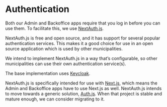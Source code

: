 # Authentication

Both our Admin and Backoffice apps require that you log in before you can use them.
To facilitate this, we use [NextAuth.js](https://next-auth.js.org/).

NextAuth.js is free and open source, and it has support for several popular authentication services.
This makes it a good choice for use in an open source application which is used by other municipalities.

We intend to implement NextAuth.js in a way that’s configurable,
so other municipalities can use their own authentication service(s).

The base implementation uses [Keycloak](https://www.keycloak.org/).

NextAuth.js is specifically intended for use with [Next.js](https://nextjs.org/),
which means the Admin and Backoffice apps have to use Next.js as well.
NextAuth.js intends to move towards a generic solution, [Auth.js](https://authjs.dev/).
When that project is stable and mature enough, we can consider migrating to it.
